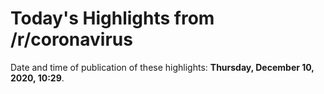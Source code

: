 # Today's Highlights from /r/coronavirus

Date and time of publication of these highlights: **Thursday, December 10, 2020, 10:29**.

